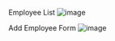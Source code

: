 Employee List
![image](https://github.com/Yashghadge/Angular-Material-Springboot-MySQL-Crud/assets/118511657/75a05fe5-2868-4598-a3e5-1498fe9f5b85)

Add Employee Form
![image](https://github.com/Yashghadge/Angular-Material-Springboot-MySQL-Crud/assets/118511657/05e96f92-e70d-4906-bdb0-933e6dbcb11c)

